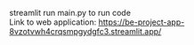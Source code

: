 

streamlit run main.py to run code
<br>
Link to web application: https://be-project-app-8vzotvwh4crqsmpgydgfc3.streamlit.app/

